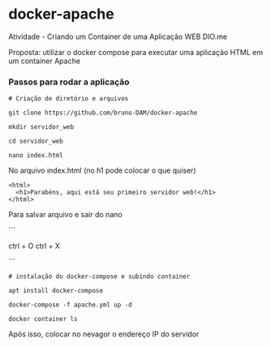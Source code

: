 # docker-apache

Atividade  - Criando um Container de uma Aplicação WEB DIO.me 

Proposta: utilizar o docker compose para executar uma aplicação HTML em um container Apache

### Passos para rodar a aplicação

```
# Criação de diretório e arquivos

git clone https://github.com/bruno-DAM/docker-apache

mkdir servidor_web

cd servidor_web

nano index.html 
```

No arquivo index.html (no h1 pode colocar o que quiser)

```
<html>
  <h1>Parabéns, aqui está seu primeiro servidor web!</h1>
</html>
```

Para salvar arquivo e sair do nano

´´´

ctrl + O
ctrl + X

´´´

```
# instalação do docker-compose e subindo container

apt install docker-compose

docker-compose -f apache.yml up -d

docker container ls
```

Após isso, colocar no nevagor o endereço IP do servidor 
